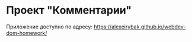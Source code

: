 # Проект "Комментарии"

Приложение доступно по адресу: https://alexeirybak.github.io/webdev-dom-homework/
